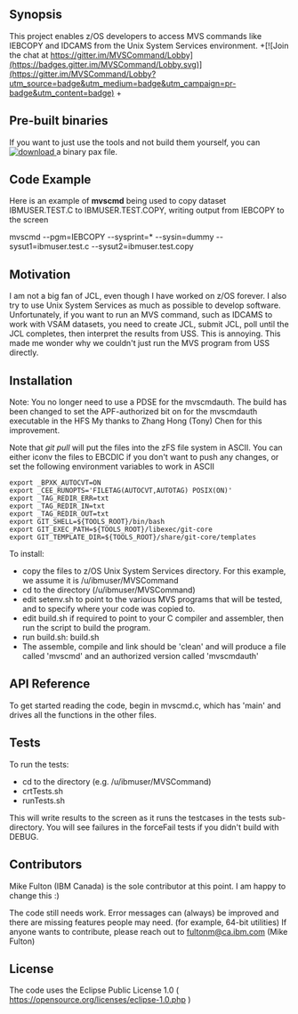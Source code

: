 ## Synopsis

This project enables z/OS developers to access MVS commands like IEBCOPY and IDCAMS from the Unix System Services environment.
+[![Join the chat at https://gitter.im/MVSCommand/Lobby](https://badges.gitter.im/MVSCommand/Lobby.svg)](https://gitter.im/MVSCommand/Lobby?utm_source=badge&utm_medium=badge&utm_campaign=pr-badge&utm_content=badge)
 +

## Pre-built binaries

If you want to just use the tools and not build them yourself, you can [![download](https://api.bintray.com/packages/fultonm/MVSUtil/MVSCommand/images/download.svg) ](https://bintray.com/fultonm/MVSUtil/MVSCommand/_latestVersion) a binary pax file.

## Code Example

Here is an example of **mvscmd** being used to copy dataset IBMUSER.TEST.C to IBMUSER.TEST.COPY, writing output from IEBCOPY to the screen

mvscmd --pgm=IEBCOPY --sysprint=* --sysin=dummy --sysut1=ibmuser.test.c --sysut2=ibmuser.test.copy

## Motivation

I am not a big fan of JCL, even though I have worked on z/OS forever. 
I also try to use Unix System Services as much as possible to develop software. 
Unfortunately, if you want to run an MVS command, such as IDCAMS to work with VSAM datasets, you need to create JCL, submit JCL, 
poll until the JCL completes, then interpret the results from USS. This is annoying.
This made me wonder why we couldn't just run the MVS program from USS directly. 

## Installation
Note: You no longer need to use a PDSE for the mvscmdauth. The build has been changed to set the APF-authorized bit on for the mvscmdauth executable in the HFS
My thanks to Zhang Hong (Tony) Chen for this improvement. 

Note that _git pull_ will put the files into the zFS file system in ASCII. You can either iconv the files to EBCDIC if you don't want to push any changes, or set the following environment variables to work in ASCII
```
export _BPXK_AUTOCVT=ON
export _CEE_RUNOPTS='FILETAG(AUTOCVT,AUTOTAG) POSIX(ON)'
export _TAG_REDIR_ERR=txt
export _TAG_REDIR_IN=txt
export _TAG_REDIR_OUT=txt
export GIT_SHELL=${TOOLS_ROOT}/bin/bash
export GIT_EXEC_PATH=${TOOLS_ROOT}/libexec/git-core
export GIT_TEMPLATE_DIR=${TOOLS_ROOT}/share/git-core/templates
```

To install:
- copy the files to z/OS Unix System Services directory. For this example, we assume it is /u/ibmuser/MVSCommand
- cd to the directory (/u/ibmuser/MVSCommand)
- edit setenv.sh to point to the various MVS programs that will be tested, and to specify where your code was copied to. 
- edit build.sh if required to point to your C compiler and assembler, then run the script to build the program.
- run build.sh: build.sh
- The assemble, compile and link should be 'clean' and will produce a file called 'mvscmd' and an authorized version called 'mvscmdauth'

## API Reference

To get started reading the code, begin in mvscmd.c, which has 'main' and drives all the functions in the other files.

## Tests

To run the tests:
- cd to the directory (e.g. /u/ibmuser/MVSCommand)
- crtTests.sh
- runTests.sh

This will write results to the screen as it runs the testcases in the tests sub-directory. You will see failures
in the forceFail tests if you didn't build with DEBUG.

## Contributors

Mike Fulton (IBM Canada) is the sole contributor at this point. I am happy to change this :)

The code still needs work. Error messages can (always) be improved and there are missing features people may need. (for example, 64-bit utilities)
If anyone wants to contribute, please reach out to fultonm@ca.ibm.com (Mike Fulton)

## License

The code uses the Eclipse Public License 1.0 ( https://opensource.org/licenses/eclipse-1.0.php )


